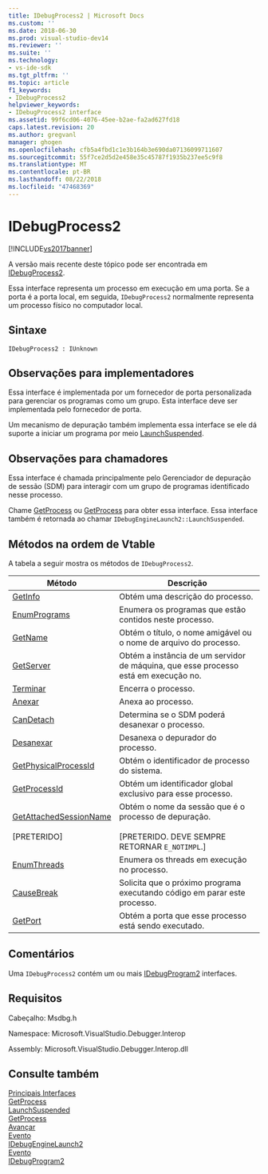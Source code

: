 ```yaml
---
title: IDebugProcess2 | Microsoft Docs
ms.custom: ''
ms.date: 2018-06-30
ms.prod: visual-studio-dev14
ms.reviewer: ''
ms.suite: ''
ms.technology:
- vs-ide-sdk
ms.tgt_pltfrm: ''
ms.topic: article
f1_keywords:
- IDebugProcess2
helpviewer_keywords:
- IDebugProcess2 interface
ms.assetid: 99f6cd06-4076-45ee-b2ae-fa2ad627fd18
caps.latest.revision: 20
ms.author: gregvanl
manager: ghogen
ms.openlocfilehash: cfb5a4fbd1c1e3b164b3e690da07136099711607
ms.sourcegitcommit: 55f7ce2d5d2e458e35c45787f1935b237ee5c9f8
ms.translationtype: MT
ms.contentlocale: pt-BR
ms.lasthandoff: 08/22/2018
ms.locfileid: "47468369"
---
```

# <a name="idebugprocess2"></a>IDebugProcess2
[!INCLUDE[vs2017banner](../../../includes/vs2017banner.md)]

A versão mais recente deste tópico pode ser encontrada em [IDebugProcess2](https://docs.microsoft.com/visualstudio/extensibility/debugger/reference/idebugprocess2).  
  
Essa interface representa um processo em execução em uma porta. Se a porta é a porta local, em seguida, `IDebugProcess2` normalmente representa um processo físico no computador local.  
  
## <a name="syntax"></a>Sintaxe  
  
```  
IDebugProcess2 : IUnknown  
```  
  
## <a name="notes-for-implementers"></a>Observações para implementadores  
 Essa interface é implementada por um fornecedor de porta personalizada para gerenciar os programas como um grupo. Esta interface deve ser implementada pelo fornecedor de porta.  
  
 Um mecanismo de depuração também implementa essa interface se ele dá suporte a iniciar um programa por meio [LaunchSuspended](../../../extensibility/debugger/reference/idebugenginelaunch2-launchsuspended.md).  
  
## <a name="notes-for-callers"></a>Observações para chamadores  
 Essa interface é chamada principalmente pelo Gerenciador de depuração de sessão (SDM) para interagir com um grupo de programas identificado nesse processo.  
  
 Chame [GetProcess](../../../extensibility/debugger/reference/idebugprogram2-getprocess.md) ou [GetProcess](../../../extensibility/debugger/reference/idebugport2-getprocess.md) para obter essa interface. Essa interface também é retornada ao chamar `IDebugEngineLaunch2::LaunchSuspended`.  
  
## <a name="methods-in-vtable-order"></a>Métodos na ordem de Vtable  
 A tabela a seguir mostra os métodos de `IDebugProcess2`.  
  
|Método|Descrição|  
|------------|-----------------|  
|[GetInfo](../../../extensibility/debugger/reference/idebugprocess2-getinfo.md)|Obtém uma descrição do processo.|  
|[EnumPrograms](../../../extensibility/debugger/reference/idebugprocess2-enumprograms.md)|Enumera os programas que estão contidos neste processo.|  
|[GetName](../../../extensibility/debugger/reference/idebugprocess2-getname.md)|Obtém o título, o nome amigável ou o nome de arquivo do processo.|  
|[GetServer](../../../extensibility/debugger/reference/idebugprocess2-getserver.md)|Obtém a instância de um servidor de máquina, que esse processo está em execução no.|  
|[Terminar](../../../extensibility/debugger/reference/idebugprocess2-terminate.md)|Encerra o processo.|  
|[Anexar](../../../extensibility/debugger/reference/idebugprocess2-attach.md)|Anexa ao processo.|  
|[CanDetach](../../../extensibility/debugger/reference/idebugprocess2-candetach.md)|Determina se o SDM poderá desanexar o processo.|  
|[Desanexar](../../../extensibility/debugger/reference/idebugprocess2-detach.md)|Desanexa o depurador do processo.|  
|[GetPhysicalProcessId](../../../extensibility/debugger/reference/idebugprocess2-getphysicalprocessid.md)|Obtém o identificador de processo do sistema.|  
|[GetProcessId](../../../extensibility/debugger/reference/idebugprocess2-getprocessid.md)|Obtém um identificador global exclusivo para esse processo.|  
|[GetAttachedSessionName](../../../extensibility/debugger/reference/idebugprocess2-getattachedsessionname.md)<br /><br /> [PRETERIDO]|Obtém o nome da sessão que é o processo de depuração.<br /><br /> [PRETERIDO. DEVE SEMPRE RETORNAR `E_NOTIMPL`.]|  
|[EnumThreads](../../../extensibility/debugger/reference/idebugprocess2-enumthreads.md)|Enumera os threads em execução no processo.|  
|[CauseBreak](../../../extensibility/debugger/reference/idebugprocess2-causebreak.md)|Solicita que o próximo programa executando código em parar este processo.|  
|[GetPort](../../../extensibility/debugger/reference/idebugprocess2-getport.md)|Obtém a porta que esse processo está sendo executado.|  
  
## <a name="remarks"></a>Comentários  
 Uma `IDebugProcess2` contém um ou mais [IDebugProgram2](../../../extensibility/debugger/reference/idebugprogram2.md) interfaces.  
  
## <a name="requirements"></a>Requisitos  
 Cabeçalho: Msdbg.h  
  
 Namespace: Microsoft.VisualStudio.Debugger.Interop  
  
 Assembly: Microsoft.VisualStudio.Debugger.Interop.dll  
  
## <a name="see-also"></a>Consulte também  
 [Principais Interfaces](../../../extensibility/debugger/reference/core-interfaces.md)   
 [GetProcess](../../../extensibility/debugger/reference/idebugport2-getprocess.md)   
 [LaunchSuspended](../../../extensibility/debugger/reference/idebugenginelaunch2-launchsuspended.md)   
 [GetProcess](../../../extensibility/debugger/reference/idebugprogram2-getprocess.md)   
 [Avançar](../../../extensibility/debugger/reference/ienumdebugprocesses2-next.md)   
 [Evento](../../../extensibility/debugger/reference/idebugportevents2-event.md)   
 [IDebugEngineLaunch2](../../../extensibility/debugger/reference/idebugenginelaunch2.md)   
 [Evento](../../../extensibility/debugger/reference/idebugeventcallback2-event.md)   
 [IDebugProgram2](../../../extensibility/debugger/reference/idebugprogram2.md)

